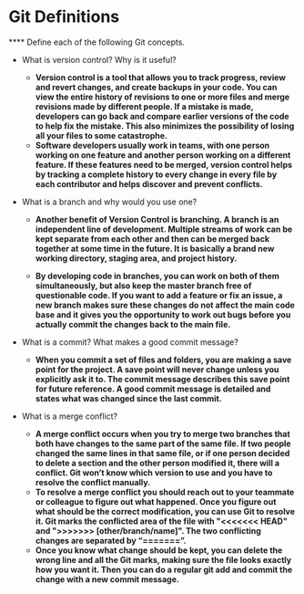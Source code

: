 # Git Definitions

**** Define each of the following Git concepts.

* What is version control?  Why is it useful?
    * **Version control is a tool that allows you to track progress, review and revert changes, and create backups in your code. You can view the entire history of revisions to one or more files and merge revisions made by different people. If a mistake is made, developers can go back and compare earlier versions of the code to help fix the mistake. This also minimizes the possibility of losing all your files to some catastrophe.**
    * **Software developers usually work in teams, with one person working on one feature and another person working on a different feature. If these features need to be merged, version control helps by tracking a complete history to every change in every file by each contributor and helps discover and prevent conflicts.** 

* What is a branch and why would you use one?
    * **Another benefit of Version Control is branching. A branch is an independent line of development. Multiple streams of work can be kept separate from each other and then can be merged back together at some time in the future.  It is basically a brand new working directory, staging area, and project history.**

    * **By developing code in branches, you can work on both of them simultaneously, but also keep the master branch free of questionable code.  If you want to add a feature or fix an issue, a new branch makes sure these changes do not affect the main code base and it gives you the opportunity to work out bugs before you actually commit the changes back to the main file.**

* What is a commit? What makes a good commit message?
    * **When you commit a set of files and folders, you are making a save point for the project.  A save point will never change unless you explicitly ask it to. The commit message describes this save point for future reference. A good commit message is detailed and states what was changed since the last commit.** 
    
* What is a merge conflict?
    * **A merge conflict occurs when you try to merge two branches that both have changes to the same part of the same file.  If two people changed the same lines in that same file, or if one person decided to delete a section and the other person modified it, there will a conflict. Git won’t know which version to use and you have to resolve the conflict manually.**
    * **To resolve a merge conflict you should reach out to your teammate or colleague to figure out what happened.  Once you figure out what should be the correct modification, you can use Git to resolve it.  Git marks the conflicted area of the file with "<<<<<<< HEAD" and ">>>>>>> [other/branch/name]". The two conflicting changes are separated by “=======”.**
    * **Once you know what change should be kept, you can delete the wrong line and all the Git marks, making sure the file looks exactly how you want it. Then you can do a regular git add and commit the change with a new commit message.**